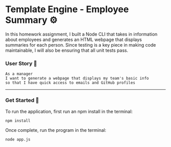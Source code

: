 # Template Engine - Employee Summary ⚙️

 In this homework assignment, I built a Node CLI that takes in information about employees and generates an HTML webpage that displays summaries for each person. Since testing is a key piece in making code maintainable, I will also be ensuring that all unit tests pass.

### User Story 🧍
```
As a manager
I want to generate a webpage that displays my team's basic info
so that I have quick access to emails and GitHub profiles
```
---
### Get Started 🚀
To run the application, first run an npm install in the terminal: 
```
npm install
```
Once complete, run the program in the terminal:
```
node app.js
```
